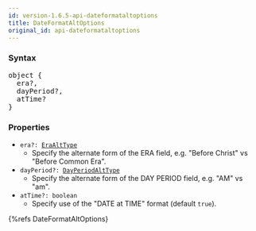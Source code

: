 ```yaml
---
id: version-1.6.5-api-dateformataltoptions
title: DateFormatAltOptions
original_id: api-dateformataltoptions
---
```


### Syntax

<pre class="syntax">
object {
  era?,
  dayPeriod?,
  atTime?
}
</pre>

### Properties

- <code class="def">era?: <span>[EraAltType](api-eraalttype)</span></code>
  - Specify the alternate form of the ERA field, e.g. "Before Christ" vs "Before Common Era".
- <code class="def">dayPeriod?: <span>[DayPeriodAltType](api-dayperiodalttype)</span></code>
  - Specify the alternate form of the DAY PERIOD field, e.g. "AM" vs "am".
- <code class="def">atTime?: <span>boolean</span></code>
  - Specify use of the "DATE at TIME" format (default `true`).

{%refs DateFormatAltOptions}
